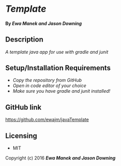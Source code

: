 # _Template_

#### By _Ewa Manek and Jason Downing_

## Description

_A template java app for use with gradle and junit_

## Setup/Installation Requirements

* _Copy the repository from GitHub_
* _Open in code editor of your choice_
* _Make sure you have gradle and junit installed!_


## GitHub link

https://github.com/ewajm/javaTemplate

## Licensing

* MIT

Copyright (c) 2016 **_Ewa Manek and Jason Downing_**
